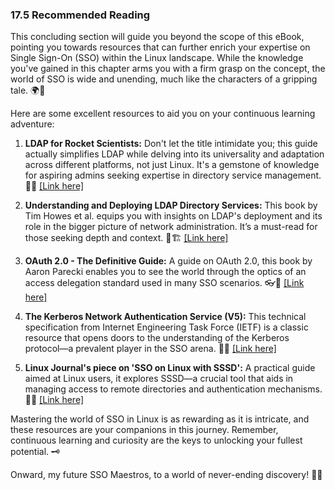 ### 17.5 Recommended Reading

This concluding section will guide you beyond the scope of this eBook, pointing you towards resources that can further enrich your expertise on Single Sign-On (SSO) within the Linux landscape. While the knowledge you've gained in this chapter arms you with a firm grasp on the concept, the world of SSO is wide and unending, much like the characters of a gripping tale. 🌍📖

Here are some excellent resources to aid you on your continuous learning adventure:

1. **LDAP for Rocket Scientists:** Don't let the title intimidate you; this guide actually simplifies LDAP while delving into its universality and adaptation across different platforms, not just Linux. It's a gemstone of knowledge for aspiring admins seeking expertise in directory service management. 💎🚀 [[Link here]](http://www.zytrax.com/books/ldap/)

2. **Understanding and Deploying LDAP Directory Services:** This book by Tim Howes et al. equips you with insights on LDAP's deployment and its role in the bigger picture of network administration. It’s a must-read for those seeking depth and context. 🧭🏗️ [[Link here]](https://www.goodreads.com/book/show/1022534.Understanding_and_Deploying_LDAP_Directory_Services)

3. **OAuth 2.0 - The Definitive Guide:** A guide on OAuth 2.0, this book by Aaron Parecki enables you to see the world through the optics of an access delegation standard used in many SSO scenarios. 👓🔑 [[Link here]](https://www.goodreads.com/book/show/37582973-oauth-2-0)

4. **The Kerberos Network Authentication Service (V5):** This technical specification from Internet Engineering Task Force (IETF) is a classic resource that opens doors to the understanding of the Kerberos protocol—a prevalent player in the SSO arena. 🚪📜 [[Link here]](https://datatracker.ietf.org/doc/html/rfc4120)

5. **Linux Journal's piece on 'SSO on Linux with SSSD':** A practical guide aimed at Linux users, it explores SSSD—a crucial tool that aids in managing access to remote directories and authentication mechanisms. 🔧🔐 [[Link here]](https://www.linuxjournal.com/article/10917)

Mastering the world of SSO in Linux is as rewarding as it is intricate, and these resources are your companions in this journey. Remember, continuous learning and curiosity are the keys to unlocking your fullest potential. 🗝️

Onward, my future SSO Maestros, to a world of never-ending discovery! 🌠🧩